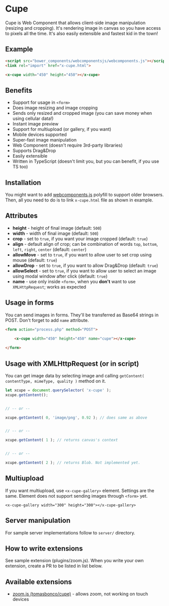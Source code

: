 # Cupe

Cupe is Web Component that allows client-side image manipulation (resizing and cropping). It's rendering image in canvas so you have access to pixels all the time. It's also easily extensible and fastest kid in the town!


## Example

```html
<script src="bower_components/webcomponentsjs/webcomponents.js"></script> <!-- Compatibility -->
<link rel="import" href="x-cupe.html">

<x-cupe width="450" height="450"></x-cupe>
```


## Benefits

* Support for usage in `<form>`
* Does image resizing and image cropping
* Sends only resized and cropped image (you can save money when using cellular data!)
* Instant image preview
* Support for multiupload (or gallery, if you want)
* Mobile devices supported
* Super-fast image manipulation
* Web Component (doesn't require 3rd-party libraries)
* Supports Drag&Drop
* Easily extensible
* Written in TypeScript (doesn't limit you, but you can benefit, if you use TS too)


## Installation

You might want to add [webcomponents.js](https://github.com/webcomponents/webcomponentsjs) polyfill to support older browsers. Then, all you need to do is to link `x-cupe.html` file as shown in example.


## Attributes

* **height** - height of final image (default: `500`)
* **width** - width of final image (default: `500`)
* **crop** - set to `true`, if you want your image cropped (default: `true`)
* **align** - default align of crop; can be combination of words `top`, `bottom`, `left`, `right`, `center` (default: `center`)
* **allowMove** - set to `true`, if you want to allow user to set crop using mouse (default: `true`)
* **allowDrop** - set to `true`, if you want to allow Drag&Drop (default: `true`)
* **allowSelect** - set to `true`, if you want to allow user to select an image using modal window after click (default: `true`)
* **name** - use only inside `<form>`, when you **don't** want to use `XMLHttpRequest`; works as expected


## Usage in forms

You can send images in forms. They'll be transferred as Base64 strings in POST. Don't forget to add `name` attribute. 

```html
<form action="process.php" method="POST">
	
	<x-cupe width="450" height="450" name="cupe"></x-cupe>

</form>
```


## Usage with XMLHttpRequest (or in script)

You can get image data by selecting image and calling `getContent( contentType, mimeType, quality )` method on it.

```javascript
let xcupe = document.querySelector( 'x-cupe' );
xcupe.getContent();


// -- or --

xcupe.getContent( 0, 'image/png', 0.92 ); // does same as above


// -- or --

xcupe.getContent( 1 ); // returns canvas's context


// -- or --

xcupe.getContent( 2 ); // returns Blob. Not implemented yet.

```


## Multiupload

If you want multiupload, use `<x-cupe-gallery>` element. Settings are the same. Element does not support sending images through `<form>` yet.

```
<x-cupe-gallery width="300" height="300"></x-cupe-gallery>
```


## Server manipulation

For sample server implementations follow to `server/` directory.


## How to write extensions

See sample extension (plugins/zoom.js). When you write your own extension, create a PR to be listed in list below.


## Available extensions
* [zoom.js (tomasbonco/cupe)](https://github.com/tomasbonco/cupe/blob/master/plugins/zoom.js) - allows zoom, not working on touch devices
